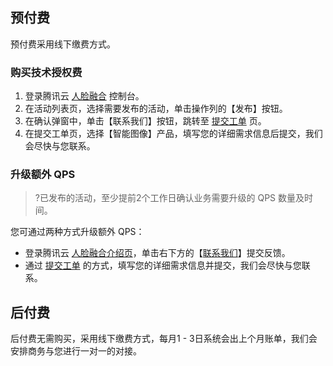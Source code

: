 ## 预付费
预付费采用线下缴费方式。

### 购买技术授权费
1. 登录腾讯云 [人脸融合](https://console.cloud.tencent.com/ai/facemerge) 控制台。
2. 在活动列表页，选择需要发布的活动，单击操作列的【发布】按钮。
3. 在确认弹窗中，单击【联系我们】按钮，跳转至 [提交工单](https://console.cloud.tencent.com/workorder/category) 页。
4. 在提交工单页，选择【智能图像】产品，填写您的详细需求信息后提交，我们会尽快与您联系。

### 升级额外 QPS
>?已发布的活动，至少提前2个工作日确认业务需要升级的 QPS 数量及时间。

您可通过两种方式升级额外 QPS：
- 登录腾讯云 [人脸融合介绍页](https://cloud.tencent.com/product/facefusion)，单击右下方的【[联系我们](https://console.cloud.tencent.com/workorder/category)】提交反馈。
- 通过 [提交工单](https://console.cloud.tencent.com/workorder/category) 的方式，填写您的详细需求信息并提交，我们会尽快与您联系。

## 后付费
后付费无需购买，采用线下缴费方式，每月1 - 3日系统会出上个月账单，我们会安排商务与您进行一对一的对接。

